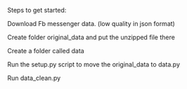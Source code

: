 Steps to get started:

Download Fb messenger data. (low quality in json format)

Create folder original_data and put the unzipped file there

Create a folder called data

Run the setup.py script to move the original_data to data.py

Run data_clean.py